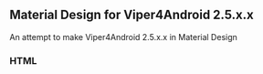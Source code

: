 ## Material Design for Viper4Android 2.5.x.x

An attempt to make Viper4Android 2.5.x.x in Material Design

### HTML
<div style="heigt:50px;width:200px;background:#323232;"></div>
